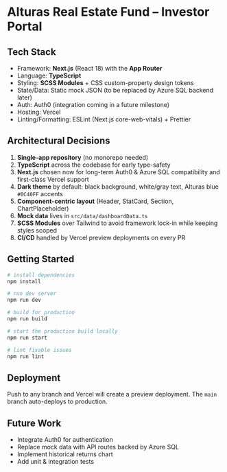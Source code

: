 # Alturas Real Estate Fund – Investor Portal

## Tech Stack

- Framework: **Next.js** (React 18) with the **App Router**
- Language: **TypeScript**
- Styling: **SCSS Modules** + CSS custom-property design tokens
- State/Data: Static mock JSON (to be replaced by Azure SQL backend later)
- Auth: Auth0 (integration coming in a future milestone)
- Hosting: Vercel
- Linting/Formatting: ESLint (Next.js core-web-vitals) + Prettier

## Architectural Decisions

1. **Single-app repository** (no monorepo needed)
2. **TypeScript** across the codebase for early type-safety
3. **Next.js** chosen now for long-term Auth0 & Azure SQL compatibility and first-class Vercel support
4. **Dark theme** by default: black background, white/gray text, Alturas blue `#0C40FF` accents
5. **Component-centric layout** (Header, StatCard, Section, ChartPlaceholder)
6. **Mock data** lives in `src/data/dashboardData.ts`
7. **SCSS Modules** over Tailwind to avoid framework lock-in while keeping styles scoped
8. **CI/CD** handled by Vercel preview deployments on every PR

## Getting Started

```bash
# install dependencies
npm install

# run dev server
npm run dev

# build for production
npm run build

# start the production build locally
npm run start

# lint fixable issues
npm run lint
```

## Deployment

Push to any branch and Vercel will create a preview deployment. The `main` branch auto-deploys to production.

## Future Work

- Integrate Auth0 for authentication
- Replace mock data with API routes backed by Azure SQL
- Implement historical returns chart
- Add unit & integration tests